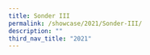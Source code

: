 ```yaml
---
title: Sonder III
permalink: /showcase/2021/Sonder-III/
description: ""
third_nav_title: "2021"
---
```

